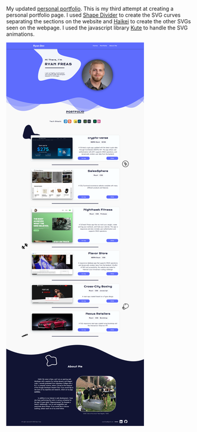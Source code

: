 My updated [personal portfolio](https://ryan-dev.com/). This is my third attempt at creating a personal portfolio page. I used [Shape Divider](https://www.shapedivider.app/) to create the SVG curves separating the sections on the website and [Haikei](https://app.haikei.app/) to create the other 
SVGs seen on the webpage. I used the javascript library [Kute](https://thednp.github.io/kute.js/) to handle the SVG animations.

![Personal website](./ryan-personal.png)
